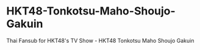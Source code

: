 # HKT48-Tonkotsu-Maho-Shoujo-Gakuin
Thai Fansub for HKT48's TV Show - HKT48 Tonkotsu Maho Shoujo Gakuin
